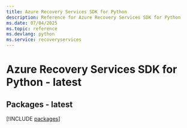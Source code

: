 ```yaml
---
title: Azure Recovery Services SDK for Python
description: Reference for Azure Recovery Services SDK for Python
ms.date: 07/04/2025
ms.topic: reference
ms.devlang: python
ms.service: recoveryservices
---
```

# Azure Recovery Services SDK for Python - latest
## Packages - latest
[!INCLUDE [packages](recovery-services-index.md)]